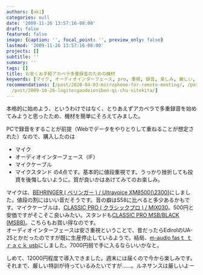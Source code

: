 ```yaml
---
authors: [aki]
categories: null
date: '2009-11-26 13:57:16-08:00'
draft: false
featured: false
image: {caption: '', focal_point: '', preview_only: false}
lastmod: '2009-11-26 13:57:16-08:00'
projects: []
subtitle: ''
summary: ''
tags: []
title: お安くお手軽アカペラ多重録音のための機材
keywords: [マイク, オーディオインターフェース, pro, 重視, 録音, 楽しみ, 厳しい, 本格的, ルネサンス, ultravoice]
recommendations: [/post/2020-04-03-microphone-for-remote-meeting/, /post/2015-02-20-number-ingress-nopodcast-shui-yaritong-xin-woshi-memasita-number-mizuyari/,
  /post/2009-10-26-logitecgaodeioniben-qi-chu-sitekita/]
---
```


本格的に始めよう、というわけではなく、とりあえずアカペラで多重録音を始めてみようと思ったため、機材を簡単にそろえてみました。

PCで録音をすることが前提（Webでデータをやりとりして重ねることが想定された）なので、購入したのは

- マイク
- オーディオインターフェース（IF）
- マイクケーブル
- マイクスタンド
の4点です。基本的に値段重視です。うっかり挫折しても投資を後悔しないように。質が良いかはあけてみてのお楽しみ。

マイクは、[BEHRINGER ( ベリンガー ) / Ultravoice XM8500(\2300)](http://www.soundhouse.co.jp/shop/ProductDetail.asp?Item=181^XM8500)にしました。値段の割にはいい音だそうです。音の癖はS58に比べると多少あるかもです。マイクケーブルは、[CLASSIC PRO ( クラシックプロ ) / MIX030](http://www.soundhouse.co.jp/shop/ProductDetail.asp?Item=233^MIX030^+^+)。500円と安価ですがそこそこ良いみたい。スタンドも[CLASSIC PRO MSB/BLACK (MSBB)](http://www.soundhouse.co.jp/shop/ProductDetail.asp?Item=233^MSBB^^)。こちらもお買い得なのです。  
オーディオインターフェースは安さ重視ということで、昔だったらEdirolのUA-25とかだったのですが既に生産停止しているようで。結局、[m-audio fasｔ ｔｒａｃｋ usb](http://kakaku.com/item/05602410277/)にしました。7000円弱で手に入るならいいかなと。

しめて、12000円程度で導入できました。週末には届くので今から楽しみです。  
それまで、厳しい特訓が待っているみたいですが……。ルネサンスは厳しいよー